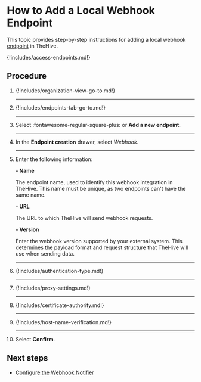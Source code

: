 # How to Add a Local Webhook Endpoint

This topic provides step-by-step instructions for adding a local webhook [endpoint](../manage-endpoints/about-endpoints.md) in TheHive.

{!includes/access-endpoints.md!}

## Procedure

1. {!includes/organization-view-go-to.md!}

    ---

2. {!includes/endpoints-tab-go-to.md!}

    ---

3. Select :fontawesome-regular-square-plus: or **Add a new endpoint**.

    ---

4. In the **Endpoint creation** drawer, select *Webhook*.

    ---

5. Enter the following information:

    **- Name**

    The endpoint name, used to identify this webhook integration in TheHive. This name must be unique, as two endpoints can't have the same name.

    **- URL**

    The URL to which TheHive will send webhook requests.

    **- Version**

    Enter the webhook version supported by your external system. This determines the payload format and request structure that TheHive will use when sending data.

    ---

6. {!includes/authentication-type.md!}

    ---

7. {!includes/proxy-settings.md!}

    ---

8. {!includes/certificate-authority.md!}

    ---

9. {!includes/host-name-verification.md!}

    ---

10. Select **Confirm**.

## Next steps

* [Configure the Webhook Notifier](../manage-notifications/notifiers/webhook.md)